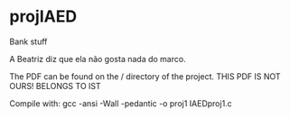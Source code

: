 # projIAED
Bank stuff 

A Beatriz diz que ela não gosta nada do marco.

The PDF can be found on the / directory of the project.
THIS PDF IS NOT OURS! BELONGS TO IST

Compile with:
	gcc -ansi -Wall -pedantic -o proj1 IAEDproj1.c
